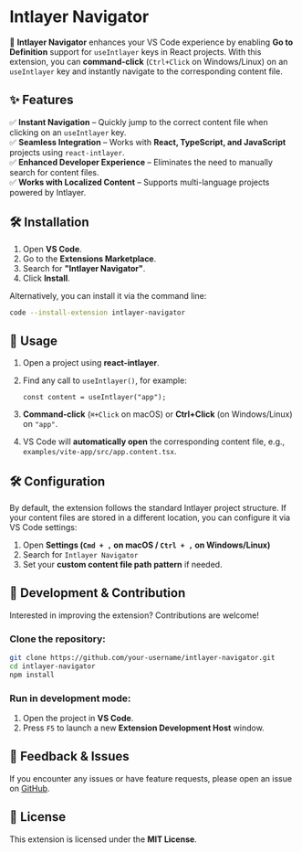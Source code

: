 # Intlayer Navigator

🚀 **Intlayer Navigator** enhances your VS Code experience by enabling **Go to Definition** support for `useIntlayer` keys in React projects. With this extension, you can **command-click** (`Ctrl+Click` on Windows/Linux) on an `useIntlayer` key and instantly navigate to the corresponding content file.

## ✨ Features

✅ **Instant Navigation** – Quickly jump to the correct content file when clicking on an `useIntlayer` key.  
✅ **Seamless Integration** – Works with **React, TypeScript, and JavaScript** projects using `react-intlayer`.  
✅ **Enhanced Developer Experience** – Eliminates the need to manually search for content files.  
✅ **Works with Localized Content** – Supports multi-language projects powered by Intlayer.

## 🛠️ Installation

1. Open **VS Code**.
2. Go to the **Extensions Marketplace**.
3. Search for **"Intlayer Navigator"**.
4. Click **Install**.

Alternatively, you can install it via the command line:

```sh
code --install-extension intlayer-navigator
```

## 🚀 Usage

1. Open a project using **react-intlayer**.
2. Find any call to `useIntlayer()`, for example:

   ```tsx
   const content = useIntlayer("app");
   ```

3. **Command-click** (`⌘+Click` on macOS) or **Ctrl+Click** (on Windows/Linux) on `"app"`.
4. VS Code will **automatically open** the corresponding content file, e.g., `examples/vite-app/src/app.content.tsx`.

## 🛠️ Configuration

By default, the extension follows the standard Intlayer project structure. If your content files are stored in a different location, you can configure it via VS Code settings:

1. Open **Settings (`Cmd + ,` on macOS / `Ctrl + ,` on Windows/Linux)**
2. Search for `Intlayer Navigator`
3. Set your **custom content file path pattern** if needed.

## 🔄 Development & Contribution

Interested in improving the extension? Contributions are welcome!

### Clone the repository:

```sh
git clone https://github.com/your-username/intlayer-navigator.git
cd intlayer-navigator
npm install
```

### Run in development mode:

1. Open the project in **VS Code**.
2. Press `F5` to launch a new **Extension Development Host** window.

## 📮 Feedback & Issues

If you encounter any issues or have feature requests, please open an issue on [GitHub](https://github.com/your-username/intlayer-navigator/issues).

## 📜 License

This extension is licensed under the **MIT License**.

